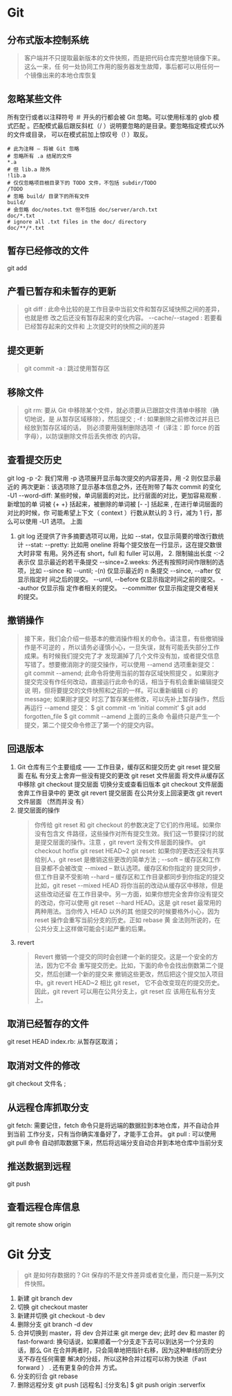 # Git

## 分布式版本控制系统

> 客户端并不只提取最新版本的文件快照，而是把代码仓库完整地镜像下来。这么一来，任
> 何一处协同工作用的服务器发生故障，事后都可以用任何一个镜像出来的本地仓库恢复

## 忽略某些文件

所有空行或者以注释符号 ＃ 开头的行都会被 Git 忽略。可以使用标准的 glob 模式匹配
。匹配模式最后跟反斜杠（/ ）说明要忽略的是目录。要忽略指定模式以外的文件或目录，
可以在模式前加上惊叹号（! ）取反。

```
# 此为注释 – 将被 Git 忽略
# 忽略所有 .a 结尾的文件
*.a
# 但 lib.a 除外
!lib.a
# 仅仅忽略项目根目录下的 TODO 文件，不包括 subdir/TODO
/TODO
# 忽略 build/ 目录下的所有文件
build/
# 会忽略 doc/notes.txt 但不包括 doc/server/arch.txt
doc/*.txt
# ignore all .txt files in the doc/ directory
doc/**/*.txt
```

## 暂存已经修改的文件

git add

## 产看已暂存和未暂存的更新

> git diff : 此命令比较的是工作目录中当前文件和暂存区域快照之间的差异，也就是修
> 改之后还没有暂存起来的变化内容。 --cache/--staged : 若要看已经暂存起来的文件和
> 上次提交时的快照之间的差异

## 提交更新

> git commit -a : 跳过使用暂存区

## 移除文件

> git rm: 要从 Git 中移除某个文件，就必须要从已跟踪文件清单中移除（确切地说，是
> 从暂存区域移除），然后提交 ; -f : 如果删除之前修改过并且已经放到暂存区域的话，
> 则必须要用强制删除选项 -f（译注：即 force 的首字母），以防误删除文件后丢失修改
> 的内容。

## 查看提交历史

git log -p -2: 我们常用 -p 选项展开显示每次提交的内容差异，用 -2 则仅显示最近的
两次更新：该选项除了显示基本信息之外，还在附带了每次 commit 的变化 -U1
--word-diff: 某些时候，单词层面的对比，比行层面的对比，更加容易观察 . 新增加的单
词被 {+ +} 括起来，被删除的单词被 [- -] 括起来 , 在进行单词层面的对比的时候，你
可能希望上下文（ context ）行数从默认的 3 行，减为 1 行，那么可以使用 -U1 选项。
上面

1. git log 还提供了许多摘要选项可以用，比如 --stat，仅显示简要的增改行数统计
   --stat: --pretty: 比如用 oneline 将每个提交放在一行显示，这在提交数很大时非常
   有用。另外还有 short，full 和 fuller 可以用， 2. 限制输出长度 -<n>:-2 表示仅
   显示最近的若干条提交 --since=2.weeks: 外还有按照时间作限制的选项，比如
   --since 和 --until; -(n) 仅显示最近的 n 条提交 --since, --after 仅显示指定时
   间之后的提交。 --until, --before 仅显示指定时间之前的提交。 --author 仅显示指
   定作者相关的提交。 --committer 仅显示指定提交者相关的提交。

## 撤销操作

> 接下来，我们会介绍一些基本的撤消操作相关的命令。请注意，有些撤销操作是不可逆的
> ，所以请务必谨慎小心，一旦失误，就有可能丢失部分工作成果。有时候我们提交完了才
> 发现漏掉了几个文件没有加，或者提交信息写错了。想要撤消刚才的提交操作，可以使用
> --amend 选项重新提交： git commit --amend; 此命令将使用当前的暂存区域快照提交
> 。如果刚才提交完没有作任何改动，直接运行此命令的话，相当于有机会重新编辑提交说
> 明，但将要提交的文件快照和之前的一样。可以重新编辑 ci 的 message; 如果刚才提交
> 时忘了暂存某些修改，可以先补上暂存操作，然后再运行 --amend 提交： $ git commit
> -m 'initial commit' $ git add forgotten_file $ git commit --amend 上面的三条命
> 令最终只是产生一个提交，第二个提交命令修正了第一个的提交内容。

## 回退版本

1. Git 仓库有三个主要组成 —— 工作目录，缓存区和提交历史 git reset 提交层面 在私
   有分支上舍弃一些没有提交的更改 git reset 文件层面 将文件从缓存区中移除 git
   checkout 提交层面 切换分支或查看旧版本 git checkout 文件层面 舍弃工作目录中的
   更改 git revert 提交层面 在公共分支上回滚更改 git revert 文件层面 （然而并没
   有）
2. 提交层面的操作
   > 你传给 git reset 和 git checkout 的参数决定了它们的作用域。如果你没有包含文
   > 件路径，这些操作对所有提交生效。我们这一节要探讨的就是提交层面的操作。注意
   > ，git revert 没有文件层面的操作。 git checkout hotfix git reset HEAD~2 git
   > reset: 如果你的更改还没有共享给别人，git reset 是撤销这些更改的简单方法 ;
   > --soft – 缓存区和工作目录都不会被改变 --mixed – 默认选项。缓存区和你指定的
   > 提交同步，但工作目录不受影响 --hard – 缓存区和工作目录都同步到你指定的提交
   > 比如，git reset --mixed HEAD 将你当前的改动从缓存区中移除，但是这些改动还留
   > 在工作目录中。另一方面，如果你想完全舍弃你没有提交的改动，你可以使用 git
   > reset --hard HEAD。这是 git reset 最常用的两种用法。当你传入 HEAD 以外的其
   > 他提交的时候要格外小心，因为 reset 操作会重写当前分支的历史。正如 rebase 黄
   > 金法则所说的，在公共分支上这样做可能会引起严重的后果。
3. revert
   > Revert 撤销一个提交的同时会创建一个新的提交。这是一个安全的方法，因为它不会
   > 重写提交历史。比如，下面的命令会找出倒数第二个提交，然后创建一个新的提交来
   > 撤销这些更改，然后把这个提交加入项目中。git revert HEAD~2 相比 git reset，
   > 它不会改变现在的提交历史。因此，git revert 可以用在公共分支上，git reset 应
   > 该用在私有分支上。

## 取消已经暂存的文件

git reset HEAD index.rb: 从暂存区取消；

## 取消对文件的修改

git checkout 文件名 ;

## 从远程仓库抓取分支

git fetch: 需要记住，fetch 命令只是将远端的数据拉到本地仓库，并不自动合并到当前
工作分支，只有当你确实准备好了，才能手工合并。 git pull : 可以使用 git pull 命令
自动抓取数据下来，然后将远端分支自动合并到本地仓库中当前分支

## 推送数据到远程

git push

## 查看远程仓库信息

git remote show origin

# Git 分支

> git 是如何存数据的？Git 保存的不是文件差异或者变化量，而只是一系列文件快照。

1. 新建 git branch dev
2. 切换 git checkout master
3. 新建并切换 git checkout -b dev
4. 删除分支 git branch -d dev
5. 合并切换到 master，将 dev 合并过来 git merge dev; 此时 dev 和 master 的
   fast-forward: 换句话说，如果顺着一个分支走下去可以到达另一个分支的话，那么
   Git 在合并两者时，只会简单地把指针右移，因为这种单线的历史分支不存在任何需要
   解决的分歧，所以这种合并过程可以称为快进（Fast forward ） . 还有更复杂的合并
   方式。
6. 分支的衍合 git rebase
7. 删除远程分支 git push [远程名] :[分支名] $ git push origin :serverfix

